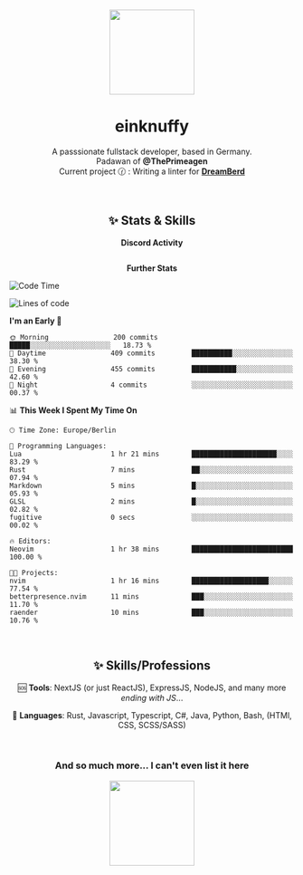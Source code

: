 <p align="center">
   <br />
   <a href="https://github.com/einKnuffy" target="_blank"><img width="150px" src="https://avatars.githubusercontent.com/u/66639485?s=400&u=fc9b6f7cbddb6dfbb93dc63483f7fc7aee75ac2e&v=4" /></a>
   <h1 align="center"><b>einknuffy</b></h1>
   <p align="center">A passsionate fullstack developer, based in Germany. <br/>
   Padawan of <b>@ThePrimeagen</b> <br/>
   Current project 🕜 : Writing a linter for <b><a href="https://github.com/TodePond/DreamBerd" target="_blank">DreamBerd</a></b>
   </p>
</p>

<br/>

<p align="center">
     <h2 align="center"><b>✨ Stats & Skills </b></h2>
   <p align="center">
<p align="center"><b>Discord Activity</b><br/></p>
<img src="https://lanyard.cnrad.dev/api/675737917200662539" alt="" /><br/>

<p align="center"><b>Further Stats</b><br/></p>

<!--START_SECTION:waka-->
![Code Time](http://img.shields.io/badge/Code%20Time-1%20hr%2038%20mins-blue)

![Lines of code](https://img.shields.io/badge/From%20Hello%20World%20I%27ve%20Written-8.1%20million%20lines%20of%20code-blue)

**I'm an Early 🐤** 

```text
🌞 Morning                200 commits         █████░░░░░░░░░░░░░░░░░░░░   18.73 % 
🌆 Daytime                409 commits         ██████████░░░░░░░░░░░░░░░   38.30 % 
🌃 Evening                455 commits         ███████████░░░░░░░░░░░░░░   42.60 % 
🌙 Night                  4 commits           ░░░░░░░░░░░░░░░░░░░░░░░░░   00.37 % 
```


📊 **This Week I Spent My Time On** 

```text
🕑︎ Time Zone: Europe/Berlin

💬 Programming Languages: 
Lua                      1 hr 21 mins        █████████████████████░░░░   83.29 % 
Rust                     7 mins              ██░░░░░░░░░░░░░░░░░░░░░░░   07.94 % 
Markdown                 5 mins              █░░░░░░░░░░░░░░░░░░░░░░░░   05.93 % 
GLSL                     2 mins              █░░░░░░░░░░░░░░░░░░░░░░░░   02.82 % 
fugitive                 0 secs              ░░░░░░░░░░░░░░░░░░░░░░░░░   00.02 % 

🔥 Editors: 
Neovim                   1 hr 38 mins        █████████████████████████   100.00 % 

🐱‍💻 Projects: 
nvim                     1 hr 16 mins        ███████████████████░░░░░░   77.54 % 
betterpresence.nvim      11 mins             ███░░░░░░░░░░░░░░░░░░░░░░   11.70 % 
raender                  10 mins             ███░░░░░░░░░░░░░░░░░░░░░░   10.76 % 
```


<!--END_SECTION:waka-->

   </p>
</p>

<br/>

<p align="center">
   <h2 align="center"><b>✨ Skills/Professions </b></h2>
   <p align="center">🆘 <b>Tools</b>: NextJS (or just ReactJS), ExpressJS, NodeJS, and many more <i>ending with JS</i>...</p>
   <p align="center">🏁 <b>Languages</b>: Rust, Javascript, Typescript, C#, Java, Python, Bash, (HTMl, CSS, SCSS/SASS)</p>
</p>
<br/>
<h3 align="center"><b>And so much more... I can't even list it here</b></h3>
<p align="center">
  <img width="150px" src="https://i.kym-cdn.com/entries/icons/facebook/000/016/546/hidethepainharold.jpg" />
</p>
